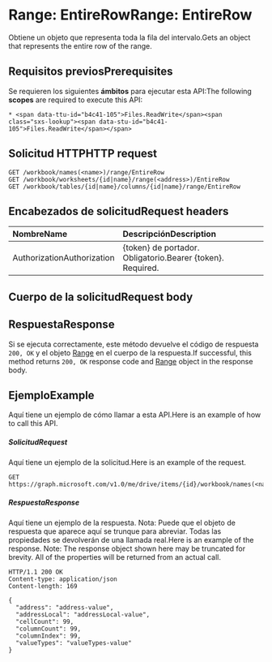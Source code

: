 # <a name="range-entirerow"></a><span data-ttu-id="b4c41-101">Range: EntireRow</span><span class="sxs-lookup"><span data-stu-id="b4c41-101">Range: EntireRow</span></span>

<span data-ttu-id="b4c41-102">Obtiene un objeto que representa toda la fila del intervalo.</span><span class="sxs-lookup"><span data-stu-id="b4c41-102">Gets an object that represents the entire row of the range.</span></span>
## <a name="prerequisites"></a><span data-ttu-id="b4c41-103">Requisitos previos</span><span class="sxs-lookup"><span data-stu-id="b4c41-103">Prerequisites</span></span>
<span data-ttu-id="b4c41-104">Se requieren los siguientes **ámbitos** para ejecutar esta API:</span><span class="sxs-lookup"><span data-stu-id="b4c41-104">The following **scopes** are required to execute this API:</span></span> 

    * <span data-ttu-id="b4c41-105">Files.ReadWrite</span><span class="sxs-lookup"><span data-stu-id="b4c41-105">Files.ReadWrite</span></span>

## <a name="http-request"></a><span data-ttu-id="b4c41-106">Solicitud HTTP</span><span class="sxs-lookup"><span data-stu-id="b4c41-106">HTTP request</span></span>
<!-- { "blockType": "ignored" } -->
```http
GET /workbook/names(<name>)/range/EntireRow
GET /workbook/worksheets/{id|name}/range(<address>)/EntireRow
GET /workbook/tables/{id|name}/columns/{id|name}/range/EntireRow

```
## <a name="request-headers"></a><span data-ttu-id="b4c41-107">Encabezados de solicitud</span><span class="sxs-lookup"><span data-stu-id="b4c41-107">Request headers</span></span>
| <span data-ttu-id="b4c41-108">Nombre</span><span class="sxs-lookup"><span data-stu-id="b4c41-108">Name</span></span>       | <span data-ttu-id="b4c41-109">Descripción</span><span class="sxs-lookup"><span data-stu-id="b4c41-109">Description</span></span>|
|:---------------|:----------|
| <span data-ttu-id="b4c41-110">Authorization</span><span class="sxs-lookup"><span data-stu-id="b4c41-110">Authorization</span></span>  | <span data-ttu-id="b4c41-p101">{token} de portador. Obligatorio.</span><span class="sxs-lookup"><span data-stu-id="b4c41-p101">Bearer {token}. Required.</span></span> |


## <a name="request-body"></a><span data-ttu-id="b4c41-113">Cuerpo de la solicitud</span><span class="sxs-lookup"><span data-stu-id="b4c41-113">Request body</span></span>

## <a name="response"></a><span data-ttu-id="b4c41-114">Respuesta</span><span class="sxs-lookup"><span data-stu-id="b4c41-114">Response</span></span>

<span data-ttu-id="b4c41-115">Si se ejecuta correctamente, este método devuelve el código de respuesta `200, OK` y el objeto [Range](../resources/range.md) en el cuerpo de la respuesta.</span><span class="sxs-lookup"><span data-stu-id="b4c41-115">If successful, this method returns `200, OK` response code and [Range](../resources/range.md) object in the response body.</span></span>

## <a name="example"></a><span data-ttu-id="b4c41-116">Ejemplo</span><span class="sxs-lookup"><span data-stu-id="b4c41-116">Example</span></span>
<span data-ttu-id="b4c41-117">Aquí tiene un ejemplo de cómo llamar a esta API.</span><span class="sxs-lookup"><span data-stu-id="b4c41-117">Here is an example of how to call this API.</span></span>
##### <a name="request"></a><span data-ttu-id="b4c41-118">Solicitud</span><span class="sxs-lookup"><span data-stu-id="b4c41-118">Request</span></span>
<span data-ttu-id="b4c41-119">Aquí tiene un ejemplo de la solicitud.</span><span class="sxs-lookup"><span data-stu-id="b4c41-119">Here is an example of the request.</span></span>
<!-- {
  "blockType": "request",
  "name": "range_entirerow"
}-->
```http
GET https://graph.microsoft.com/v1.0/me/drive/items/{id}/workbook/names(<name>)/range/EntireRow
```

##### <a name="response"></a><span data-ttu-id="b4c41-120">Respuesta</span><span class="sxs-lookup"><span data-stu-id="b4c41-120">Response</span></span>
<span data-ttu-id="b4c41-p102">Aquí tiene un ejemplo de la respuesta. Nota: Puede que el objeto de respuesta que aparece aquí se trunque para abreviar. Todas las propiedades se devolverán de una llamada real.</span><span class="sxs-lookup"><span data-stu-id="b4c41-p102">Here is an example of the response. Note: The response object shown here may be truncated for brevity. All of the properties will be returned from an actual call.</span></span>
<!-- {
  "blockType": "response",
  "truncated": true,
  "@odata.type": "microsoft.graph.range"
} -->
```http
HTTP/1.1 200 OK
Content-type: application/json
Content-length: 169

{
  "address": "address-value",
  "addressLocal": "addressLocal-value",
  "cellCount": 99,
  "columnCount": 99,
  "columnIndex": 99,
  "valueTypes": "valueTypes-value"
}
```

<!-- uuid: 8fcb5dbc-d5aa-4681-8e31-b001d5168d79
2015-10-25 14:57:30 UTC -->
<!-- {
  "type": "#page.annotation",
  "description": "Range: EntireRow",
  "keywords": "",
  "section": "documentation",
  "tocPath": ""
}-->